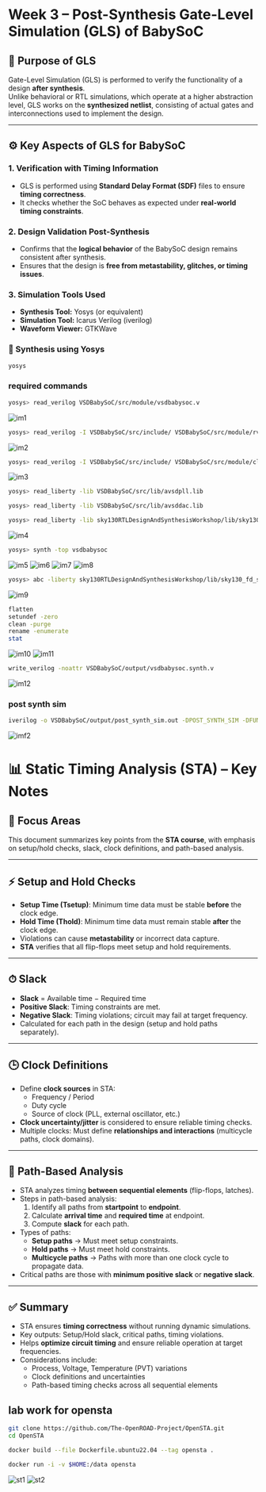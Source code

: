 # Week 3 – Post-Synthesis Gate-Level Simulation (GLS) of BabySoC

## 🧠 Purpose of GLS
Gate-Level Simulation (GLS) is performed to verify the functionality of a design **after synthesis**.  
Unlike behavioral or RTL simulations, which operate at a higher abstraction level, GLS works on the **synthesized netlist**, consisting of actual gates and interconnections used to implement the design.

---

## ⚙️ Key Aspects of GLS for BabySoC

### 1. Verification with Timing Information
- GLS is performed using **Standard Delay Format (SDF)** files to ensure **timing correctness**.  
- It checks whether the SoC behaves as expected under **real-world timing constraints**.

### 2. Design Validation Post-Synthesis
- Confirms that the **logical behavior** of the BabySoC design remains consistent after synthesis.  
- Ensures that the design is **free from metastability, glitches, or timing issues**.

### 3. Simulation Tools Used
- **Synthesis Tool:** Yosys (or equivalent)
- **Simulation Tool:** Icarus Verilog (iverilog)
- **Waveform Viewer:** GTKWave

### 🔧 Synthesis using Yosys
```bash
yosys
```

### required commands 
```bash
yosys> read_verilog VSDBabySoC/src/module/vsdbabysoc.v
```
![im1](im1.png)
```bash
yosys> read_verilog -I VSDBabySoC/src/include/ VSDBabySoC/src/module/rvmyth.v
```
![im2](im2.png)
```bash
yosys> read_verilog -I VSDBabySoC/src/include/ VSDBabySoC/src/module/clk_gate.v
```
![im3](im3.png)
```bash
yosys> read_liberty -lib VSDBabySoC/src/lib/avsdpll.lib
```

```bash
yosys> read_liberty -lib VSDBabySoC/src/lib/avsddac.lib
```

```bash
yosys> read_liberty -lib sky130RTLDesignAndSynthesisWorkshop/lib/sky130_fd_sc_hd___tt_025C_1v80.lib
```
![im4](im4.png)
```bash
yosys> synth -top vsdbabysoc
```
![im5](im5.png)
![im6](im6.png)
![im7](im7.png)
![im8](im8.png)
```bash
yosys> abc -liberty sky130RTLDesignAndSynthesisWorkshop/lib/sky130_fd_sc_hd___tt_025C_1v80.lib -script +strash; scorr;ifraig;retime;{D};strash;dch, -f;map,-M,1,{D}
```
![im9](im9.png)
```bash
flatten
setundef -zero
clean -purge
rename -enumerate
stat
```
![im10](im10.png)
![im11](im11.png)
```bash
write_verilog -noattr VSDBabySoC/output/vsdbabysoc.synth.v
```
![im12](im12.png)

### post synth sim
```bash
iverilog -o VSDBabySoC/output/post_synth_sim.out -DPOST_SYNTH_SIM -DFUNCTIONAL -DUNIT_DELAY=#1 -I VSDBabySoC/src/include -I VSDBabySoC/src/module VSDBabySoC/src/module/testbench.v
```
![imf2](imf2.png)


# 📊 Static Timing Analysis (STA) – Key Notes

## 🎯 Focus Areas
This document summarizes key points from the **STA course**, with emphasis on setup/hold checks, slack, clock definitions, and path-based analysis.

---

## ⚡ Setup and Hold Checks
- **Setup Time (Tsetup)**: Minimum time data must be stable **before** the clock edge.  
- **Hold Time (Thold)**: Minimum time data must remain stable **after** the clock edge.  
- Violations can cause **metastability** or incorrect data capture.  
- **STA** verifies that all flip-flops meet setup and hold requirements.

---

## ⏱ Slack
- **Slack** = Available time − Required time  
- **Positive Slack**: Timing constraints are met.  
- **Negative Slack**: Timing violations; circuit may fail at target frequency.  
- Calculated for each path in the design (setup and hold paths separately).  

---

## 🕒 Clock Definitions
- Define **clock sources** in STA:
  - Frequency / Period  
  - Duty cycle  
  - Source of clock (PLL, external oscillator, etc.)  
- **Clock uncertainty/jitter** is considered to ensure reliable timing checks.  
- Multiple clocks: Must define **relationships and interactions** (multicycle paths, clock domains).

---

## 🔗 Path-Based Analysis
- STA analyzes timing **between sequential elements** (flip-flops, latches).  
- Steps in path-based analysis:
  1. Identify all paths from **startpoint** to **endpoint**.  
  2. Calculate **arrival time** and **required time** at endpoint.  
  3. Compute **slack** for each path.  
- Types of paths:
  - **Setup paths** → Must meet setup constraints.  
  - **Hold paths** → Must meet hold constraints.  
  - **Multicycle paths** → Paths with more than one clock cycle to propagate data.  
- Critical paths are those with **minimum positive slack** or **negative slack**.

---

## ✅ Summary
- STA ensures **timing correctness** without running dynamic simulations.  
- Key outputs: Setup/Hold slack, critical paths, timing violations.  
- Helps **optimize circuit timing** and ensure reliable operation at target frequencies.  
- Considerations include:
  - Process, Voltage, Temperature (PVT) variations  
  - Clock definitions and uncertainties  
  - Path-based timing checks across all sequential elements  


## lab work for opensta
```bash
git clone https://github.com/The-OpenROAD-Project/OpenSTA.git
cd OpenSTA
```

```bash
docker build --file Dockerfile.ubuntu22.04 --tag opensta .

```

```bash
docker run -i -v $HOME:/data opensta
```
![st1](sta1.png)
![st2](sta2.png)



